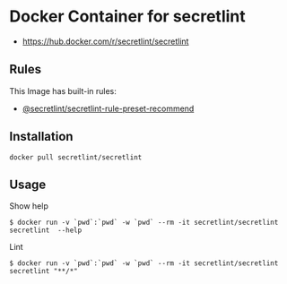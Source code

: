 # Docker Container for secretlint

- https://hub.docker.com/r/secretlint/secretlint

## Rules

This Image has built-in rules:

- [@secretlint/secretlint-rule-preset-recommend](https://www.npmjs.com/package/@secretlint/secretlint-rule-preset-recommend) 

## Installation

    docker pull secretlint/secretlint

## Usage

Show help 

    $ docker run -v `pwd`:`pwd` -w `pwd` --rm -it secretlint/secretlint secretlint  --help

Lint

    $ docker run -v `pwd`:`pwd` -w `pwd` --rm -it secretlint/secretlint secretlint "**/*"
